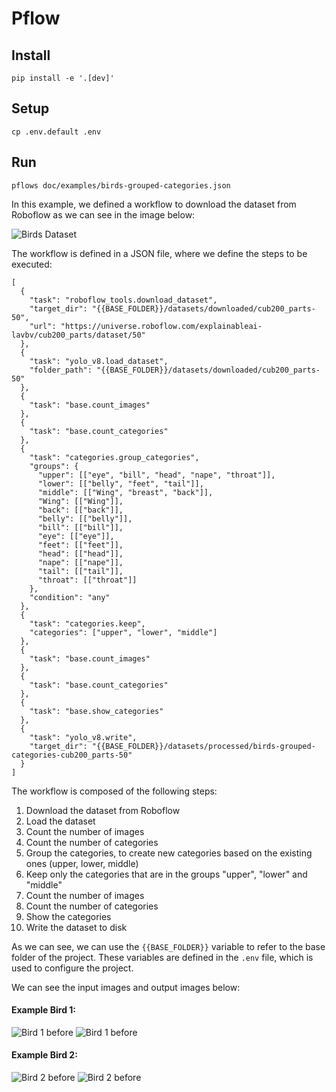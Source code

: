# Pflow

## Install

```
pip install -e '.[dev]'
```

## Setup
```
cp .env.default .env
```

## Run
```
pflows doc/examples/birds-grouped-categories.json
```

In this example, we defined a workflow to download the dataset from Roboflow
as we can see in the image below:

![Birds Dataset](./doc/images/roboflow.png)

The workflow is defined in a JSON file, where we define the steps to be executed:

```
[
  {
    "task": "roboflow_tools.download_dataset",
    "target_dir": "{{BASE_FOLDER}}/datasets/downloaded/cub200_parts-50",
    "url": "https://universe.roboflow.com/explainableai-lavbv/cub200_parts/dataset/50"
  },
  {
    "task": "yolo_v8.load_dataset",
    "folder_path": "{{BASE_FOLDER}}/datasets/downloaded/cub200_parts-50"
  },
  {
    "task": "base.count_images"
  },
  {
    "task": "base.count_categories"
  },
  {
    "task": "categories.group_categories",
    "groups": {
      "upper": [["eye", "bill", "head", "nape", "throat"]],
      "lower": [["belly", "feet", "tail"]],
      "middle": [["Wing", "breast", "back"]],
      "Wing": [["Wing"]],
      "back": [["back"]],
      "belly": [["belly"]],
      "bill": [["bill"]],
      "eye": [["eye"]],
      "feet": [["feet"]],
      "head": [["head"]],
      "nape": [["nape"]],
      "tail": [["tail"]],
      "throat": [["throat"]]
    },
    "condition": "any"
  },
  {
    "task": "categories.keep",
    "categories": ["upper", "lower", "middle"]
  },
  {
    "task": "base.count_images"
  },
  {
    "task": "base.count_categories"
  },
  {
    "task": "base.show_categories"
  },
  {
    "task": "yolo_v8.write",
    "target_dir": "{{BASE_FOLDER}}/datasets/processed/birds-grouped-categories-cub200_parts-50"
  }
]
```

The workflow is composed of the following steps:

1. Download the dataset from Roboflow
2. Load the dataset
3. Count the number of images
4. Count the number of categories
5. Group the categories, to create new categories based on the existing ones (upper, lower, middle)
6. Keep only the categories that are in the groups "upper", "lower" and "middle"
7. Count the number of images
8. Count the number of categories
9. Show the categories
10. Write the dataset to disk

As we can see, we can use the `{{BASE_FOLDER}}` variable to refer to the base folder of the project.
These variables are defined in the `.env` file, which is used to configure the project.

We can see the input images and output images below:

#### Example Bird 1:

![Bird 1 before](./doc/images/bird1_before.png)
![Bird 1 before](./doc/images/bird1_after.png)

#### Example Bird 2:

![Bird 2 before](./doc/images/bird2_before.png)
![Bird 2 before](./doc/images/bird2_after.png)

